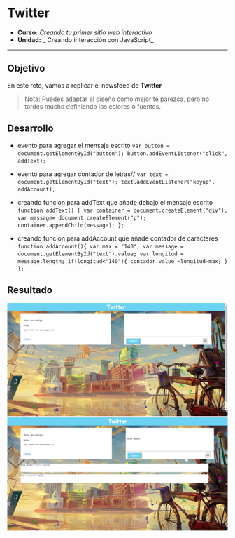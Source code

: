 # Twitter

* **Curso:** _Creando tu primer sitio web interactivo_
* **Unidad:** _ Creando interacción con JavaScript_

***

## Objetivo

En este reto, vamos a replicar el newsfeed de **Twitter**
> Nota: Puedes adaptar el diseño como mejor te parezca, pero no tardes mucho definiendo los colores o fuentes.

## Desarrollo

* evento para agregar el mensaje escrito
  `var button = document.getElementById("button");
  button.addEventListener("click", addText);`
* evento para agregar contador de letras//
  `var text = document.getElementById("text");
  text.addEventListener("keyup", addAccount);`
* creando funcion para addText que añade debajo el mensaje escrito
`function addText() {
  var container = document.createElement("div");
  var message= document.createElement("p");
    container.appendChild(message);
  };`

* creando funcion para addAccount que añade contador de caracteres
`function addAccount(){
  var max = "140";
  var message = document.getElementById("text").value;
  var longitud = message.length;
    if(longitud<"140"){
    contador.value =longitud-max;
    }
  };`

## Resultado

![Twitter newafeed1](assets/twitter-1.png)
![Twitter newafeed2](assets/twiteer-2.png)
